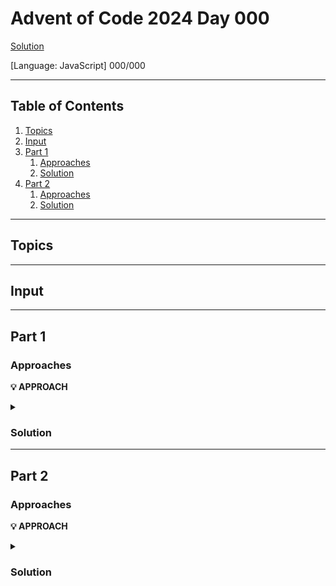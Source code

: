 # Advent of Code 2024 Day 000

[Solution](index.js)

[Language: JavaScript] 000/000

---

## Table of Contents

1. [Topics](#topics)
1. [Input](#input)
1. [Part 1](#part-1)
    1. [Approaches](#approaches)
    2. [Solution](#solution)
1. [Part 2](#part-2)
    1. [Approaches](#approaches-1)
    2. [Solution](#solution-1)

---

## Topics

---

## Input

---

## Part 1

### Approaches

**💡 APPROACH**

<details>

<summary></summary>

</details>

### Solution

---

## Part 2

### Approaches

**💡 APPROACH**

<details>

<summary></summary>

</details>

### Solution

